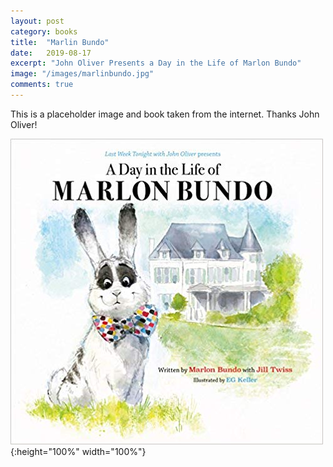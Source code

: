 ```yaml
---
layout: post
category: books
title:  "Marlin Bundo"
date:   2019-08-17
excerpt: "John Oliver Presents a Day in the Life of Marlon Bundo"
image: "/images/marlinbundo.jpg"
comments: true
---
```



This is a placeholder image and book taken from the internet. Thanks John Oliver!

![](/images/marlinbundo.jpg){:height="100%" width="100%"}


